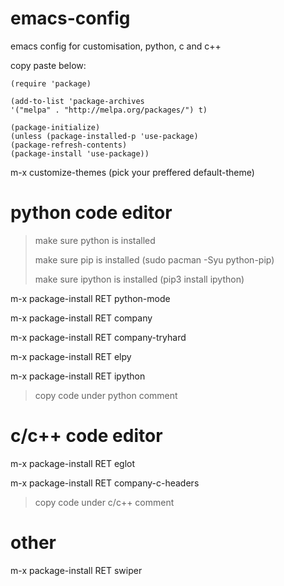 # emacs-config

emacs config for customisation, python, c and c++

copy paste below:
```
(require 'package)
 
(add-to-list 'package-archives
'("melpa" . "http://melpa.org/packages/") t)
 
(package-initialize)
(unless (package-installed-p 'use-package)
(package-refresh-contents)
(package-install 'use-package))
```
m-x customize-themes
(pick your preffered default-theme)

# python code editor

> make sure python is installed
> 
> make sure pip is installed (sudo pacman -Syu python-pip)
> 
> make sure ipython is installed (pip3 install ipython) 

m-x package-install RET python-mode

m-x package-install RET company

m-x package-install RET company-tryhard

m-x package-install RET elpy

m-x package-install RET ipython

> copy code under python comment

# c/c++ code editor

m-x package-install RET eglot

m-x package-install RET company-c-headers

> copy code under c/c++ comment

# other

m-x package-install RET swiper


